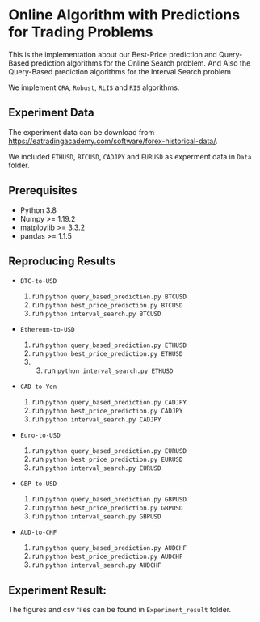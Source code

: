 # Online Algorithm with Predictions for Trading Problems
This is the implementation about our Best-Price prediction and Query-Based prediction algorithms for the Online Search problem. And Also the Query-Based prediction algorithms for the Interval Search problem

We implement `ORA`, `Robust`, `RLIS` and `RIS` algorithms. 

## Experiment Data
The experiment data can be download from https://eatradingacademy.com/software/forex-historical-data/.

We included `ETHUSD`, `BTCUSD`, `CADJPY` and `EURUSD` as experment data in `Data` folder.

## Prerequisites
* Python 3.8 
* Numpy >= 1.19.2 
* matploylib >= 3.3.2 
* pandas >= 1.1.5

## Reproducing Results
* `BTC-to-USD`
  1. run `python query_based_prediction.py BTCUSD`
  2. run `python best_price_prediction.py BTCUSD`
  3. run `python interval_search.py BTCUSD`

* `Ethereum-to-USD`
  1. run `python query_based_prediction.py ETHUSD`
  2. run `python best_price_prediction.py ETHUSD`
  3. 3. run `python interval_search.py ETHUSD`

* `CAD-to-Yen`
  1. run `python query_based_prediction.py CADJPY`
  2. run `python best_price_prediction.py CADJPY`
  3. run `python interval_search.py CADJPY`

* `Euro-to-USD`
  1. run `python query_based_prediction.py EURUSD`
  2. run `python best_price_prediction.py EURUSD`
  3. run `python interval_search.py EURUSD`

* `GBP-to-USD`
  1. run `python query_based_prediction.py GBPUSD`
  2. run `python best_price_prediction.py GBPUSD`
  3. run `python interval_search.py GBPUSD`

* `AUD-to-CHF`
  1. run `python query_based_prediction.py AUDCHF`
  2. run `python best_price_prediction.py AUDCHF`
  3. run `python interval_search.py AUDCHF`

## Experiment Result:
The figures and csv files can be found in `Experiment_result` folder.

